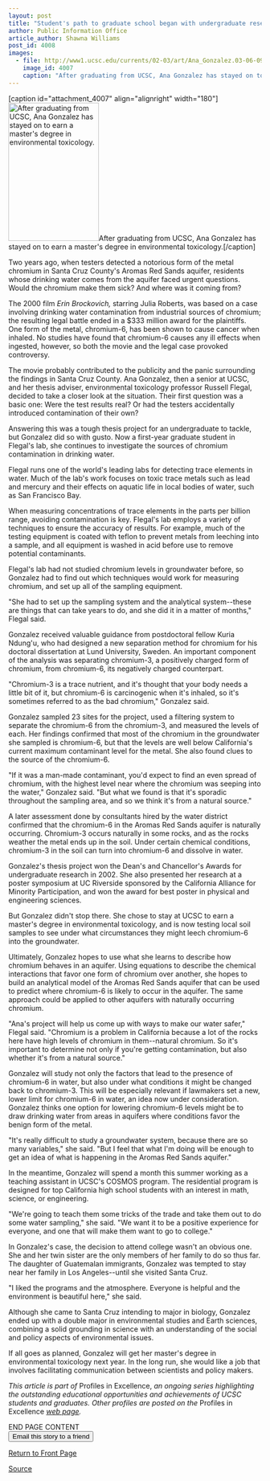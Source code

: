 ```yaml
---
layout: post
title: "Student's path to graduate school began with undergraduate research project on drinking water contamination"
author: Public Information Office
article_author: Shawna Williams
post_id: 4008
images:
  - file: http://www1.ucsc.edu/currents/02-03/art/Ana_Gonzalez.03-06-09.180.jpg
    image_id: 4007
    caption: "After graduating from UCSC, Ana Gonzalez has stayed on to earn a master's degree in environmental toxicology."
---
```


[caption id="attachment_4007" align="alignright" width="180"]<a href="http://dev-ucsc-news.pantheonsite.io/wp-content/uploads/2003/06/Ana_Gonzalez.03-06-09.180.jpg"><img class="size-full wp-image-4007" src="http://dev-ucsc-news.pantheonsite.io/wp-content/uploads/2003/06/Ana_Gonzalez.03-06-09.180.jpg" alt="After graduating from UCSC, Ana Gonzalez has stayed on to earn a master's degree in environmental toxicology." width="180" height="275" /></a>After graduating from UCSC, Ana Gonzalez has stayed on to earn a master's degree in environmental toxicology.[/caption]
<p>
  Two years ago, when testers detected a notorious form of the metal chromium in Santa Cruz County's Aromas Red Sands aquifer, residents whose drinking water comes from the aquifer faced urgent questions. Would the chromium make them sick? And where was it coming from?
</p>
<p>
  The 2000 film <i>Erin Brockovich,</i> starring Julia Roberts, was based on a case involving drinking water contamination from industrial sources of chromium; the resulting legal battle ended in a $333 million award for the plaintiffs. One form of the metal, chromium-6, has been shown to cause cancer when inhaled. No studies have found that chromium-6 causes any ill effects when ingested, however, so both the movie and the legal case provoked controversy.<br>
</p>
<p>
  The movie probably contributed to the publicity and the panic surrounding the findings in Santa Cruz County. Ana Gonzalez, then a senior at UCSC, and her thesis adviser, environmental toxicology professor Russell Flegal, decided to take a closer look at the situation. Their first question was a basic one: Were the test results real? Or had the testers accidentally introduced contamination of their own?<br>
</p>
<p>
  Answering this was a tough thesis project for an undergraduate to tackle, but Gonzalez did so with gusto. Now a first-year graduate student in Flegal's lab, she continues to investigate the sources of chromium contamination in drinking water.<br>
</p>
<p>
  Flegal runs one of the world's leading labs for detecting trace elements in water. Much of the lab's work focuses on toxic trace metals such as lead and mercury and their effects on aquatic life in local bodies of water, such as San Francisco Bay.<br>
</p>
<p>
  When measuring concentrations of trace elements in the parts per billion range, avoiding contamination is key. Flegal's lab employs a variety of techniques to ensure the accuracy of results. For example, much of the testing equipment is coated with teflon to prevent metals from leeching into a sample, and all equipment is washed in acid before use to remove potential contaminants.<br>
</p>
<p>
  Flegal's lab had not studied chromium levels in groundwater before, so Gonzalez had to find out which techniques would work for measuring chromium, and set up all of the sampling equipment.<br>
</p>
<p>
  "She had to set up the sampling system and the analytical system--these are things that can take years to do, and she did it in a matter of months," Flegal said.<br>
</p>
<p>
  Gonzalez received valuable guidance from postdoctoral fellow Kuria Ndung'u, who had designed a new separation method for chromium for his doctoral dissertation at Lund University, Sweden. An important component of the analysis was separating chromium-3, a positively charged form of chromium, from chromium-6, its negatively charged counterpart.<br>
</p>
<p>
  "Chromium-3 is a trace nutrient, and it's thought that your body needs a little bit of it, but chromium-6 is carcinogenic when it's inhaled, so it's sometimes referred to as the bad chromium," Gonzalez said.<br>
</p>
<p>
  Gonzalez sampled 23 sites for the project, used a filtering system to separate the chromium-6 from the chromium-3, and measured the levels of each. Her findings confirmed that most of the chromium in the groundwater she sampled is chromium-6, but that the levels are well below California's current maximum contaminant level for the metal. She also found clues to the source of the chromium-6.<br>
</p>
<p>
  "If it was a man-made contaminant, you'd expect to find an even spread of chromium, with the highest level near where the chromium was seeping into the water," Gonzalez said. "But what we found is that it's sporadic throughout the sampling area, and so we think it's from a natural source."<br>
</p>
<p>
  A later assessment done by consultants hired by the water district confirmed that the chromium-6 in the Aromas Red Sands aquifer is naturally occurring. Chromium-3 occurs naturally in some rocks, and as the rocks weather the metal ends up in the soil. Under certain chemical conditions, chromium-3 in the soil can turn into chromium-6 and dissolve in water.<br>
</p>
<p>
  Gonzalez's thesis project won the Dean's and Chancellor's Awards for undergraduate research in 2002. She also presented her research at a poster symposium at UC Riverside sponsored by the California Alliance for Minority Participation, and won the award for best poster in physical and engineering sciences.<br>
</p>
<p>
  But Gonzalez didn't stop there. She chose to stay at UCSC to earn a master's degree in environmental toxicology, and is now testing local soil samples to see under what circumstances they might leech chromium-6 into the groundwater.<br>
</p>
<p>
  Ultimately, Gonzalez hopes to use what she learns to describe how chromium behaves in an aquifer. Using equations to describe the chemical interactions that favor one form of chromium over another, she hopes to build an analytical model of the Aromas Red Sands aquifer that can be used to predict where chromium-6 is likely to occur in the aquifer. The same approach could be applied to other aquifers with naturally occurring chromium.<br>
</p>
<p>
  "Ana's project will help us come up with ways to make our water safer," Flegal said. "Chromium is a problem in California because a lot of the rocks here have high levels of chromium in them--natural chromium. So it's important to determine not only if you're getting contamination, but also whether it's from a natural source."<br>
</p>
<p>
  Gonzalez will study not only the factors that lead to the presence of chromium-6 in water, but also under what conditions it might be changed back to chromium-3. This will be especially relevant if lawmakers set a new, lower limit for chromium-6 in water, an idea now under consideration. Gonzalez thinks one option for lowering chromium-6 levels might be to draw drinking water from areas in aquifers where conditions favor the benign form of the metal.<br>
</p>
<p>
  "It's really difficult to study a groundwater system, because there are so many variables," she said. "But I feel that what I'm doing will be enough to get an idea of what is happening in the Aromas Red Sands aquifer."<br>
</p>
<p>
  In the meantime, Gonzalez will spend a month this summer working as a teaching assistant in UCSC's COSMOS program. The residential program is designed for top California high school students with an interest in math, science, or engineering.<br>
</p>
<p>
  "We're going to teach them some tricks of the trade and take them out to do some water sampling," she said. "We want it to be a positive experience for everyone, and one that will make them want to go to college."<br>
</p>
<p>
  In Gonzalez's case, the decision to attend college wasn't an obvious one. She and her twin sister are the only members of her family to do so thus far. The daughter of Guatemalan immigrants, Gonzalez was tempted to stay near her family in Los Angeles--until she visited Santa Cruz.<br>
</p>
<p>
  "I liked the programs and the atmosphere. Everyone is helpful and the environment is beautiful here," she said.<br>
</p>
<p>
  Although she came to Santa Cruz intending to major in biology, Gonzalez ended up with a double major in environmental studies and Earth sciences, combining a solid grounding in science with an understanding of the social and policy aspects of environmental issues.
</p>
<p>
  If all goes as planned, Gonzalez will get her master's degree in environmental toxicology next year. In the long run, she would like a job that involves facilitating communication between scientists and policy makers.<br>
</p>
<p>
  <i>This article is part of</i> Profiles in Excellence, <i>an ongoing series highlighting the outstanding educational opportunities and achievements of UCSC students and graduates. Other profiles are posted on the</i> Profiles in Excellence <a href="http://www.ucsc.edu/students/profiles/"></a><i><a href="http://www.ucsc.edu/students/profiles/">web page</a>.</i>
</p>
<p>
  END PAGE CONTENT<br>
  <input name="t1" size="-1" type="hidden"> <input name="SUBMIT" type="submit" value="Email this story to a friend">
</p>
<p>
  <a href="http://currents.ucsc.edu/">Return to Front Page</a>
</p>
<p><a href="http://www1.ucsc.edu/currents/02-03/06-09/gonzalez.html" title="Permalink to gonzalez">Source</a></p>
